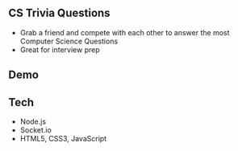 ## CS Trivia Questions

* Grab a friend and compete with each other to answer the most Computer Science Questions
* Great for interview prep

## Demo

## Tech
* Node.js
* Socket.io
* HTML5, CSS3, JavaScript
